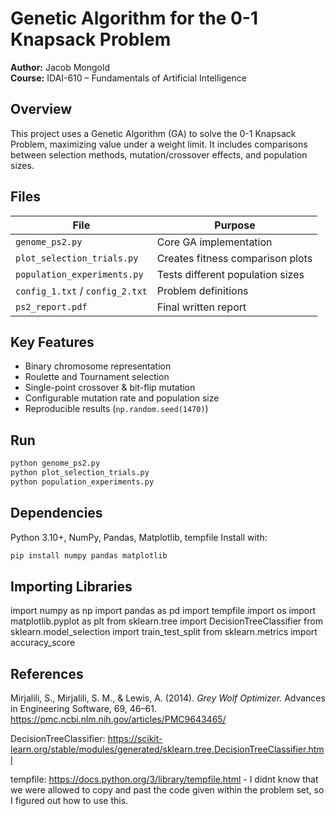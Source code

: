 # Genetic Algorithm for the 0-1 Knapsack Problem
**Author:** Jacob Mongold  
**Course:** IDAI-610 – Fundamentals of Artificial Intelligence

## Overview
This project uses a Genetic Algorithm (GA) to solve the 0-1 Knapsack Problem, maximizing value under a weight limit. It includes comparisons between selection methods, mutation/crossover effects, and population sizes.

## Files
| File | Purpose |
|------|----------|
| `genome_ps2.py` | Core GA implementation |
| `plot_selection_trials.py` | Creates fitness comparison plots |
| `population_experiments.py` | Tests different population sizes |
| `config_1.txt` / `config_2.txt` | Problem definitions |
| `ps2_report.pdf` | Final written report |

## Key Features
- Binary chromosome representation  
- Roulette and Tournament selection  
- Single-point crossover & bit-flip mutation  
- Configurable mutation rate and population size  
- Reproducible results (`np.random.seed(1470)`)  

## Run
```bash
python genome_ps2.py
python plot_selection_trials.py
python population_experiments.py
```

## Dependencies
Python 3.10+, NumPy, Pandas, Matplotlib, tempfile
Install with:
```bash
pip install numpy pandas matplotlib
```

## Importing Libraries
import numpy as np
import pandas as pd
import tempfile
import os
import matplotlib.pyplot as plt
from sklearn.tree import DecisionTreeClassifier
from sklearn.model_selection import train_test_split
from sklearn.metrics import accuracy_score

## References
Mirjalili, S., Mirjalili, S. M., & Lewis, A. (2014). *Grey Wolf Optimizer.* Advances in Engineering Software, 69, 46–61. https://pmc.ncbi.nlm.nih.gov/articles/PMC9643465/

DecisionTreeClassifier: https://scikit-learn.org/stable/modules/generated/sklearn.tree.DecisionTreeClassifier.html

tempfile: https://docs.python.org/3/library/tempfile.html - I didnt know that we were allowed to copy and past the code given within the problem set, so I figured out how to use this.